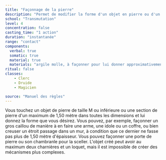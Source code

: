 ```yaml
---
title: "Façonnage de la pierre"
description: "Permet de modifier la forme d'un objet en pierre ou d'un mur."
school: "Transmutation"
level: 4
concentration: false
casting_time: "1 action"
duration: "instantanée"
range: "contact"
components:
  verbal: true
  somatic: true
  material: true
  materials: "argile molle, à façonner pour lui donner approximativement la forme de l'objet de pierre désiré"
ritual: false
classes:
    - Clerc
    - Druide
    - Magicien

source: "Manuel des règles"
---
```

Vous touchez un objet de pierre de taille M ou inférieure ou une section de pierre d'un maximum de 1,50 mètre dans toutes les dimensions et lui donnez la forme que vous désirez. Vous pouvez, par exemple, façonner un gros caillou de manière à en faire une arme, une idole ou un coffre, ou bien creuser un étroit passage dans un mur, à condition que ce dernier ne fasse pas plus de 1,50 mètre d'épaisseur. Vous pouvez façonner une porte de pierre ou son chambranle pour la sceller. L'objet créé peut avoir au maximum deux charnières et un loquet, mais il est impossible de créer des mécanismes plus complexes.
